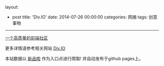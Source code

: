 layout: 
  - post 
title: 'Div.IO' 
date: 2014-07-26 00:00:00 
categories: 网摘 
tags: 创意事物 
---

<a href="http://xinpinla.com/product/38" title="查看产品详情">
								一个高质量的前端社区							</a>  

更多详情请参考相关网站 [Div.IO](http://div.io)  

本站数据以 [新品啦](http://xinpinla.com/) 作为入口点进行爬取! 并自动发布于github pages上。  
